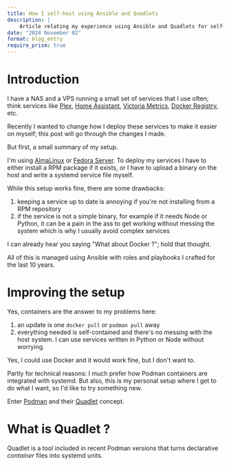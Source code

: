 ```yaml
---
title: How I self-host using Ansible and Quadlets
description: |
    Article relating my experience using Ansible and Quadlets for self-hosting services
date: "2024 November 02"
format: blog_entry
require_prism: true
---
```


# Introduction

I have a NAS and a VPS running a small set of services that I use often; think services like [Plex](https://plex.tv), [Home Assistant](https://home-assistant.io), [Victoria Metrics](https://victoriametrics.com), [Docker Registry](https://github.com/distribution/distribution), etc.

Recently I wanted to change how I deploy these services to make it easier on myself; this post will go through the changes I made.

But first, a small summary of my setup.

I'm using [AlmaLinux](https://almalinux.org) or [Fedora Server](https://fedoraproject.org/en/server/). To deploy my services I have to either install a RPM package if it exists, or I have to upload a binary on the host and write a systemd service file myself.

While this setup works fine, there are some drawbacks:
1. keeping a service up to date is annoying if you're not installing from a RPM repository
2. if the service is not a simple binary, for example if it needs Node or Python, it can be a pain in the ass to get working without messing the system which is why I usually avoid complex services

I can already hear you saying "What about Docker ?"; hold that thought.

All of this is managed using Ansible with roles and playbooks I crafted for the last 10 years.

# Improving the setup

Yes, containers are the answer to my problems here:
1. an update is one `docker pull` or `podman pull` away
2. everything needed is self-contained and there's no messing with the host system. I can use services written in Python or Node without worrying.

Yes, I could use Docker and it would work fine, but I don't want to.

Partly for technical reasons: I much prefer how Podman containers are integrated with systemd.
But also, this is my personal setup where I get to do what I want, so I'd like to try something new.

Enter [Podman](https://podman.io) and their [Quadlet](https://docs.podman.io/en/stable/markdown/podman-systemd.unit.5.html) concept.

# What is Quadlet ?

Quadlet is a tool included in recent Podman versions that turns declarative _container_ files into systemd units.


